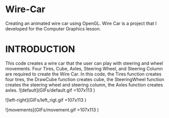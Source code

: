 # Wire-Car
Creating an animated wire car using OpenGL.
Wire Car is a project that I developed for the Computer Graphics lesson. 

# INTRODUCTION
This code creates a wire car that the user can play with steering and wheel movements. Four Tires, Cube, Axles, Steering Wheel, and Steering Column are required to create the Wire Car. In this code, the Tires function creates four tires, the DrawCube function creates cube, the SteeringWheel function creates the steering wheel and steering column, the Axles function creates axles.
![default](GIFs/default.gif =107x113 )

![left-right](GIFs/left_rigt.gif =107x113 )

![movements](GIFs/movement.gif =107x113 )

